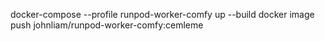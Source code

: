 docker-compose --profile runpod-worker-comfy up --build
docker image push johnliam/runpod-worker-comfy:cemleme
